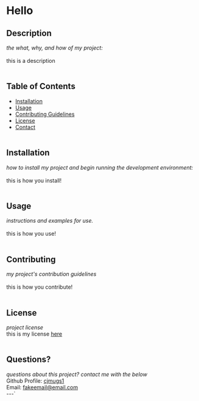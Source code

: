 # Hello

## Description
*the what, why, and how of my project:*  
<br/>
this is a description
<br/><br/>

## Table of Contents
- [Installation](#installation)  
- [Usage](#usage)  
- [Contributing Guidelines](#contributing)  
- [License](#license)  
- [Contact](#questions)
<br/><br/>

## Installation
*how to install my project and begin running the development environment:*  
<br/>
this is how you install!
<br/><br/>

## Usage
*instructions and examples for use.*  
<br/>
this is how you use!
<br/><br/>

## Contributing
*my project's contribution guidelines*  
<br/>
this is how you contribute!
<br/><br/>

## License
*project license*  
this is my license [here](../assets/mitlicense)
<br/><br/>

## Questions?
*questions about this project? contact me with the below*  
Github Profile: [cjmugs1](https://github.com/cjmugs1)  
Email: fakeemail@email.com  
---`
